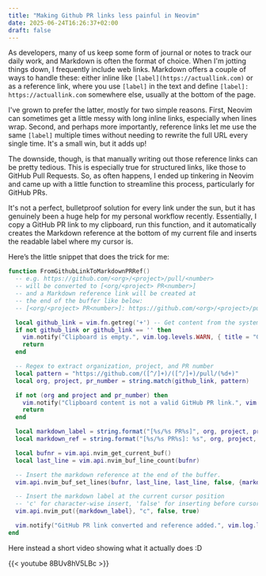 ```yaml
---
title: "Making Github PR links less painful in Neovim"
date: 2025-06-24T16:26:37+02:00
draft: false
---
```


As developers, many of us keep some form of journal or notes to track our daily work, and Markdown is often the format of choice. When I'm jotting things down, I frequently include web links. Markdown offers a couple of ways to handle these: either inline like `[label](https://actuallink.com)` or as a reference link, where you use `[label]` in the text and define `[label]: https://actuallink.com` somewhere else, usually at the bottom of the page.

I've grown to prefer the latter, mostly for two simple reasons. First, Neovim can sometimes get a little messy with long inline links, especially when lines wrap. Second, and perhaps more importantly, reference links let me use the same `[label]` multiple times without needing to rewrite the full URL every single time. It's a small win, but it adds up!

The downside, though, is that manually writing out those reference links can be pretty tedious. This is especially true for structured links, like those to GitHub Pull Requests. So, as often happens, I ended up tinkering in Neovim and came up with a little function to streamline this process, particularly for GitHub PRs.

It's not a perfect, bulletproof solution for every link under the sun, but it has genuinely been a huge help for my personal workflow recently. Essentially, I copy a GitHub PR link to my clipboard, run this function, and it automatically creates the Markdown reference at the bottom of my current file and inserts the readable label where my cursor is.

Here’s the little snippet that does the trick for me:

```lua
function FromGithubLinkToMarkdownPRRef()
  -- e.g. https://github.com/<org>/<project>/pull/<number>
  -- will be converted to [<org/<project> PR<number>]
  -- and a Markdown reference link will be created at
  -- the end of the buffer like below:
  -- [<org/<project> PR<number>]: https://github.com/<org>/<project>/pull/<number>

  local github_link = vim.fn.getreg('+') -- Get content from the system clipboard
  if not github_link or github_link == '' then
    vim.notify("Clipboard is empty.", vim.log.levels.WARN, { title = "GitHub Link" })
    return
  end

  -- Regex to extract organization, project, and PR number
  local pattern = "https://github.com/([^/]+)/([^/]+)/pull/(%d+)"
  local org, project, pr_number = string.match(github_link, pattern)

  if not (org and project and pr_number) then
    vim.notify("Clipboard content is not a valid GitHub PR link.", vim.log.levels.ERROR, { title = "GitHub Link" })
    return
  end

  local markdown_label = string.format("[%s/%s PR%s]", org, project, pr_number)
  local markdown_ref = string.format("[%s/%s PR%s]: %s", org, project, pr_number, github_link)

  local bufnr = vim.api.nvim_get_current_buf()
  local last_line = vim.api.nvim_buf_line_count(bufnr)

  -- Insert the markdown reference at the end of the buffer.
  vim.api.nvim_buf_set_lines(bufnr, last_line, last_line, false, {markdown_ref})

  -- Insert the markdown label at the current cursor position
  -- 'c' for character-wise insert, 'false' for inserting before cursor, 'true' for moving cursor to end of paste
  vim.api.nvim_put({markdown_label}, "c", false, true)

  vim.notify("GitHub PR link converted and reference added.", vim.log.levels.INFO, { title = "GitHub Link" })
end
```

Here instead a short video showing what it actually does :D

{{< youtube 8BUv8hV5LBc >}}

